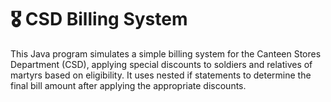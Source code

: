 # 🎖️ CSD Billing System
This Java program simulates a simple billing system for the Canteen Stores Department (CSD), applying special discounts to soldiers and relatives of martyrs based on eligibility. It uses nested if statements to determine the final bill amount after applying the appropriate discounts.
